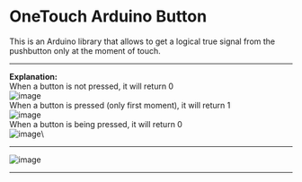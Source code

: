 # OneTouch Arduino Button
  This is an Arduino library that allows to get a logical true signal from the pushbutton only at the moment of touch.
  ____
  **Explanation:**\
  When a button is not pressed, it will return 0\
  ![image](https://user-images.githubusercontent.com/79082114/143898971-078e61eb-b9b6-4081-a7ba-9699a8a968a5.png)\
  When a button is pressed (only first moment), it will return 1\
  ![image](https://user-images.githubusercontent.com/79082114/143899547-1bb88865-a138-4d73-84b5-ec4d619d3e51.png)\
  When a button is being pressed, it will return 0\
  ![image](https://user-images.githubusercontent.com/79082114/143899808-8ba5fe4c-8558-4937-88aa-01c026a98a1a.png)\

  ____
  ![image](https://user-images.githubusercontent.com/79082114/143971309-412a2315-eac8-4a2f-b891-30692b6f1b63.png)

  ____
 
  
  
